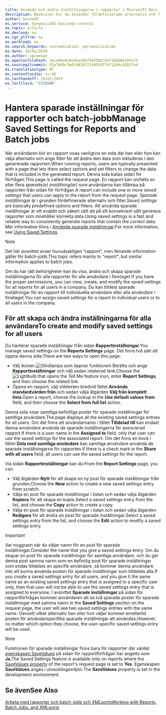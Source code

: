 ```yaml
---
title: Använda och ändra inställningarna i rapporter | Microsoft Docs
description: Beskriver hur du använder fördefinierade alternativ och filter för att anpassa en rapport och för att generera korrekta data.
author: SorenGP
ms.service: dynamics365-business-central
ms.topic: article
ms.devlang: na
ms.tgt_pltfrm: na
ms.workload: na
ms.search.keywords: customization, personalization
ms.date: 10/01/2019
ms.author: sgroespe
ms.openlocfilehash: 3ace06e81029ea38bf393502743716b66b10fe74
ms.sourcegitcommit: 02e704bc3e01d62072144919774f1244c42827e4
ms.translationtype: HT
ms.contentlocale: sv-SE
ms.lasthandoff: 10/01/2019
ms.locfileid: "2316506"
---
```

# <a name="manage-saved-settings-for-reports-and-batch-jobs"></a><span data-ttu-id="72464-103">Hantera sparade inställningar för rapporter och batch-jobb</span><span class="sxs-lookup"><span data-stu-id="72464-103">Manage Saved Settings for Reports and Batch jobs</span></span>
<span data-ttu-id="72464-104">När användaren kör en rapport visas vanligtvis en sida där han eller hon kan välja alternativ och ange filter för att ändra den data som inkluderas i den genererade rapporten.</span><span class="sxs-lookup"><span data-stu-id="72464-104">When running reports, users are typically presented with a page that lets them select options and set filters to change the data that is included in the generated report.</span></span> <span data-ttu-id="72464-105">Denna sida kallas sidan för förfrågan.</span><span class="sxs-lookup"><span data-stu-id="72464-105">This page is called the request page.</span></span> <span data-ttu-id="72464-106">En rapport kan omfatta en eller flera *sparade(e) inställning(ar)* som användarna kan tillämpa på rapporten från sidan för förfrågan.</span><span class="sxs-lookup"><span data-stu-id="72464-106">A report can include one or more *saved settings* that users can apply to the report from the request page.</span></span> <span data-ttu-id="72464-107">*Sparade inställningar* är i grunden fördefinierade alternativ och filter.</span><span class="sxs-lookup"><span data-stu-id="72464-107">*Saved settings* are basically predefined options and filters.</span></span> <span data-ttu-id="72464-108">Att använda sparade inställningar är ett snabbt och säkert sätt att på ett konsekvent sätt generera rapporter som innehåller korrekta data.</span><span class="sxs-lookup"><span data-stu-id="72464-108">Using saved settings is a fast and reliable way to consistently generate reports that contain the correct data.</span></span> <span data-ttu-id="72464-109">Mer information finns i [Använda sparade inställningar](ui-work-report.md#SavedSettings).</span><span class="sxs-lookup"><span data-stu-id="72464-109">For more information, see [Using Saved Settings](ui-work-report.md#SavedSettings).</span></span>

> [!NOTE]
> <span data-ttu-id="72464-110">Det här avsnittet avser huvudsakligen ”rapport”, men liknande information gäller för batch-jobb.</span><span class="sxs-lookup"><span data-stu-id="72464-110">This topic refers mainly to "report", but similar information applies to batch jobs.</span></span>

<span data-ttu-id="72464-111">Om du har rätt behörigheter kan du visa, ändra och skapa sparade inställningarna för alla rapporter för alla användare i företaget.</span><span class="sxs-lookup"><span data-stu-id="72464-111">If you have the proper permissions, you can view, create, and modify the saved settings for all reports for all users in a company.</span></span> <span data-ttu-id="72464-112">Du kan tilldela sparade inställningar för en rapport till individuella användare eller alla användare i företaget.</span><span class="sxs-lookup"><span data-stu-id="72464-112">You can assign saved settings for a report to individual users or to all users in the company.</span></span>

<!--
## Apply saved settings to a report
1. Open the report.

   The request page appears.    
2. In the **Saved Settings** section of the page, set the **Name** field  to the saved settings that you want to use.

   The **Saved Settings** section only appears if the report has been run before or if there are existing saved settings entries. The saved settings entry called **Last used options and filters** is always available. These settings are the option and filter values that were used the last time you ran the report.

-->

## <a name="to-create-and-modify-saved-settings-for-all-users"></a><span data-ttu-id="72464-113">För att skapa och ändra inställningarna för alla användare</span><span class="sxs-lookup"><span data-stu-id="72464-113">To create and modify saved settings for all users</span></span>
<span data-ttu-id="72464-114">Du hanterar sparade inställningar från sidan **Rapportinställningar**.</span><span class="sxs-lookup"><span data-stu-id="72464-114">You manage saved settings on the **Reports Settings** page.</span></span> <span data-ttu-id="72464-115">Det finns två sätt att öppna denna sida:</span><span class="sxs-lookup"><span data-stu-id="72464-115">There are two ways to open this page:</span></span>
-   <span data-ttu-id="72464-116">Välj ikonen ![Glödlampa som öppnar funktionen Berätta](media/ui-search/search_small.png "Berätta vad du vill göra") och ange **Rapportinställningar** och välj sedan relaterad länk.</span><span class="sxs-lookup"><span data-stu-id="72464-116">Choose the ![Lightbulb that opens the Tell Me feature](media/ui-search/search_small.png "Tell me what you want to do") icon, enter **Report Settings**, and then choose the related link.</span></span>
-   <span data-ttu-id="72464-117">Öppna en rapport, välj söktexten bredvid fältet **Använda standardvärden från** och sedan välja åtgärden **Välj från komplett lista**.</span><span class="sxs-lookup"><span data-stu-id="72464-117">Open a report, choose the lookup in the **Use default values from** field, and then choose the **Select from full list** action.</span></span>

<span data-ttu-id="72464-118">Denna sida visar samtliga befintliga poster för sparade inställningar för samtliga användare.</span><span class="sxs-lookup"><span data-stu-id="72464-118">The page displays all the existing saved settings entries for all users.</span></span> <span data-ttu-id="72464-119">Om det finns ett användarnamn i fältet **Tilldelad till** kan endast denna användare använda de sparade inställningarna för associerad rapport.</span><span class="sxs-lookup"><span data-stu-id="72464-119">If there is a user name in the **Assigned to** field, only that user can use the saved settings for the associated report.</span></span> <span data-ttu-id="72464-120">Om det finns en bock i fältet **Dela med samtliga användare** kan samtliga användare använda de sparade inställningarna för rapporten.</span><span class="sxs-lookup"><span data-stu-id="72464-120">If there is a check mark in the **Share with all users** field, all users can use the saved settings for the report.</span></span>

<span data-ttu-id="72464-121">Via sidan **Rapportinställningar** kan du:</span><span class="sxs-lookup"><span data-stu-id="72464-121">From the **Report Settings** page, you can:</span></span>
-   <span data-ttu-id="72464-122">Välj åtgärden **Nytt** för att skapa en ny post för sparade inställningar från grunden.</span><span class="sxs-lookup"><span data-stu-id="72464-122">Choose the **New** action to create a new saved settings entry from scratch.</span></span>
-   <span data-ttu-id="72464-123">Välja en post för sparade inställningar i listan och sedan välja åtgärden **Kopiera** för att skapa en kopia.</span><span class="sxs-lookup"><span data-stu-id="72464-123">Select a saved settings entry from the list, and choose the **Copy** action to create a copy.</span></span>
-   <span data-ttu-id="72464-124">Välja en post för sparade inställningar i listan och sedan välja åtgärden **Redigera** för att ändra en post för sparade inställningar.</span><span class="sxs-lookup"><span data-stu-id="72464-124">Select a saved settings entry from the list, and choose the **Edit** action to modify a saved settings entry.</span></span>

> [!Important]
> <span data-ttu-id="72464-125">Var noggrann när du väljer namn för en post för sparade inställningar.</span><span class="sxs-lookup"><span data-stu-id="72464-125">Consider the name that you give a saved settings entry.</span></span> <span data-ttu-id="72464-126">Om du skapar en post för sparade inställningar för samtliga användare, och du ger denna post samma namn som en befintlig post för sparade inställningar som endas tilldelats en specifik användare, så kommer denna användare inte att kunna använda posten för sparade inställningar som tilldelats alla.</span><span class="sxs-lookup"><span data-stu-id="72464-126">If you create a saved settings entry for all users, and you give it the same name as an existing saved settings entry that is assigned to a specific user only, then that user will not be able to use the saved settings entry that is assigned to everyone.</span></span>  <span data-ttu-id="72464-127">I avsnittet **Sparade inställningar** på sidan för rapportförfrågan kommer användaren att se två sparade poster för sparade inställningar med samma namn.</span><span class="sxs-lookup"><span data-stu-id="72464-127">In the **Saved Settings** section on the request page, the user will see two saved settings entries with the same name.</span></span> <span data-ttu-id="72464-128">Oavsett vilket alternativ han eller hon väljer kommer emellertid posten för användarspecifika sparade inställningar att användas.</span><span class="sxs-lookup"><span data-stu-id="72464-128">However, no matter which option they choose, the user-specific saved settings entry will be used.</span></span>

> [!NOTE]
> <span data-ttu-id="72464-129">Funktionen för sparade inställningar finns bara för rapporter där värdet [egenskapen SaveValues](https://docs.microsoft.com/en-us/dynamics-nav/savevalues-property)  på sidan för rapportförfrågan har angetts som **Ja**.</span><span class="sxs-lookup"><span data-stu-id="72464-129">The Saved Settings feature is available only on reports where the [SaveValues property](https://docs.microsoft.com/en-us/dynamics-nav/savevalues-property) of the report's request page is set to **Yes**.</span></span> <span data-ttu-id="72464-130">Egenskapen **SaveValues** anges i utvecklingsmiljön.</span><span class="sxs-lookup"><span data-stu-id="72464-130">The **SaveValues** property is set in the development environment.</span></span>  

## <a name="see-also"></a><span data-ttu-id="72464-131">Se även</span><span class="sxs-lookup"><span data-stu-id="72464-131">See Also</span></span>
[<span data-ttu-id="72464-132">Arbeta med rapporter och batch-jobb och XMLports</span><span class="sxs-lookup"><span data-stu-id="72464-132">Working with Reports, Batch Jobs, and XMLports</span></span>](ui-work-report.md)  
